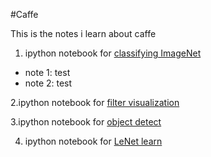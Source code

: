 #Caffe

This is the notes i learn about caffe

1. ipython notebook for [classifying ImageNet](http://nbviewer.ipython.org/github/PeterPan1990/caffe/blob/master/examples/classification.ipynb)

- note 1: test
- note 2: test

2.ipython notebook for [filter visualization](http://nbviewer.ipython.org/github/PeterPan1990/caffe/blob/master/examples/filter_visualization.ipynb)

3.ipython notebook for [object detect](http://nbviewer.ipython.org/github/everpeace/caffe/blob/master/examples/detection.ipynb)

4. ipython notebook for [LeNet learn](http://nbviewer.ipython.org/github/BVLC/caffe/blob/tutorial/examples/01-learning-lenet.ipynb)
